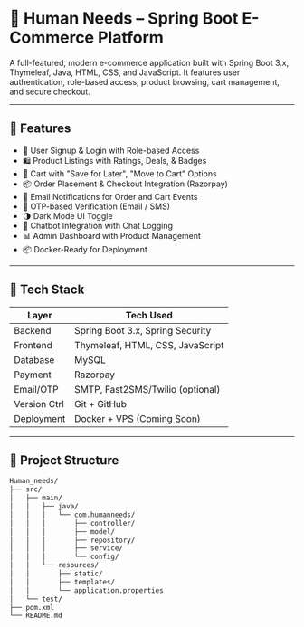 # 🛒 Human Needs – Spring Boot E-Commerce Platform

A full-featured, modern e-commerce application built with Spring Boot 3.x, Thymeleaf, Java, HTML, CSS, and JavaScript. It features user authentication, role-based access, product browsing, cart management, and secure checkout.

---

## 🚀 Features

- 🔐 User Signup & Login with Role-based Access
- 🛍️ Product Listings with Ratings, Deals, & Badges
- 🛒 Cart with "Save for Later", "Move to Cart" Options
- 📦 Order Placement & Checkout Integration (Razorpay)
- 📧 Email Notifications for Order and Cart Events
- 📱 OTP-based Verification (Email / SMS)
- 🌗 Dark Mode UI Toggle
- 💬 Chatbot Integration with Chat Logging
- 📊 Admin Dashboard with Product Management
- 📦 Docker-Ready for Deployment

---

## 🧱 Tech Stack

| Layer        | Tech Used                            |
|--------------|---------------------------------------|
| Backend      | Spring Boot 3.x, Spring Security      |
| Frontend     | Thymeleaf, HTML, CSS, JavaScript      |
| Database     | MySQL                                 |
| Payment      | Razorpay                              |
| Email/OTP    | SMTP, Fast2SMS/Twilio (optional)       |
| Version Ctrl | Git + GitHub                          |
| Deployment   | Docker + VPS (Coming Soon)            |

---

## 📁 Project Structure

```bash
Human_needs/
├── src/
│   ├── main/
│   │   ├── java/
│   │   │   └── com.humanneeds/
│   │   │       ├── controller/
│   │   │       ├── model/
│   │   │       ├── repository/
│   │   │       ├── service/
│   │   │       └── config/
│   │   └── resources/
│   │       ├── static/
│   │       ├── templates/
│   │       └── application.properties
│   └── test/
├── pom.xml
└── README.md
